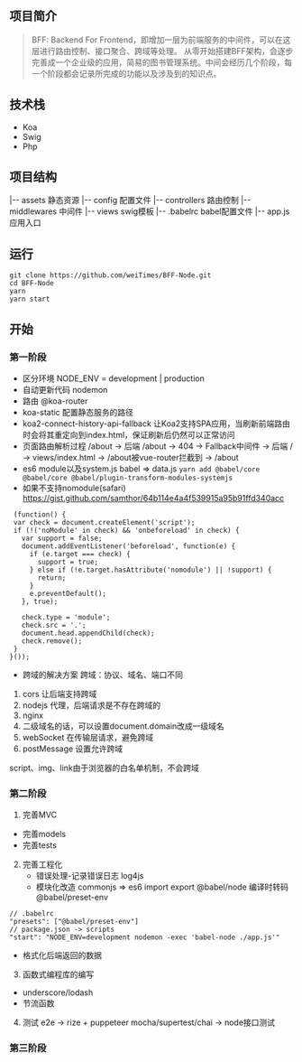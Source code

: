 ## 项目简介
> BFF: Backend For Frontend，即增加一层为前端服务的中间件，可以在这层进行路由控制、接口聚合、跨域等处理。
从零开始搭建BFF架构，会逐步完善成一个企业级的应用，简易的图书管理系统。中间会经历几个阶段，每一个阶段都会记录所完成的功能以及涉及到的知识点。

## 技术栈
* Koa
* Swig
* Php

## 项目结构
|-- assets 静态资源
|-- config 配置文件
|-- controllers 路由控制
|-- middlewares 中间件
|-- views swig模板
|-- .babelrc babel配置文件
|-- app.js 应用入口

## 运行
```
git clone https://github.com/weiTimes/BFF-Node.git
cd BFF-Node
yarn
yarn start
```

## 开始
### 第一阶段
* 区分环境
NODE_ENV = development | production
* 自动更新代码
nodemon
* 路由
@koa-router
* koa-static
配置静态服务的路径
* koa2-connect-history-api-fallback
让Koa2支持SPA应用，当刷新前端路由时会将其重定向到index.html，保证刷新后仍然可以正常访问
* 页面路由解析过程
/about -> 后端 /about -> 404 -> Fallback中间件 -> 后端 / -> views/index.html -> /about被vue-router拦截到 -> /about
* es6 module以及system.js
babel => data.js
`yarn add @babel/core @babel/core @babel/plugin-transform-modules-systemjs`
* 如果不支持nomodule(safari)
  https://gist.github.com/samthor/64b114e4a4f539915a95b91ffd340acc
 ```
  (function() {
  var check = document.createElement('script');
  if (!('noModule' in check) && 'onbeforeload' in check) {
    var support = false;
    document.addEventListener('beforeload', function(e) {
      if (e.target === check) {
        support = true;
      } else if (!e.target.hasAttribute('nomodule') || !support) {
        return;
      }
      e.preventDefault();
    }, true);

    check.type = 'module';
    check.src = '.';
    document.head.appendChild(check);
    check.remove();
  }
}());
```
* 跨域的解决方案
跨域：协议、域名、端口不同
1. cors 让后端支持跨域
2. nodejs 代理，后端请求是不存在跨域的
3. nginx
4. 二级域名的话，可以设置document.domain改成一级域名
5. webSocket 在传输层请求，避免跨域
6. postMessage 设置允许跨域

script、img、link由于浏览器的白名单机制，不会跨域

### 第二阶段
1. 完善MVC
* 完善models
* 完善tests
2. 完善工程化
   * 错误处理-记录错误日志
log4js
   * 模块化改造  commonjs => es6 import export
@babel/node 编译时转码
@babel/preset-env
```
// .babelrc
"presets": ["@babel/preset-env"]
// package.json -> scripts
"start": "NODE_ENV=development nodemon -exec 'babel-node ./app.js'"
```
   * 格式化后端返回的数据

3. 函数式编程库的编写
* underscore/lodash
* 节流函数
4. 测试
e2e -> rize + puppeteer
mocha/supertest/chai -> node接口测试

### 第三阶段